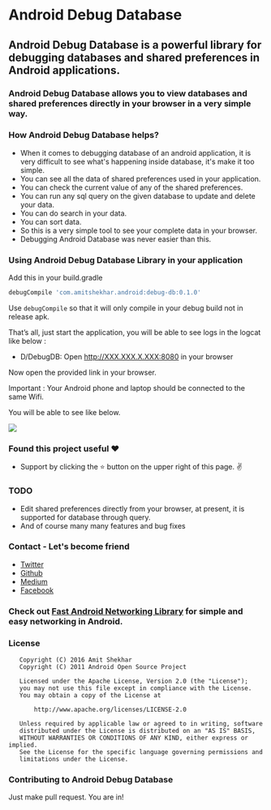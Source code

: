 # Android Debug Database

## Android Debug Database is a powerful library for debugging databases and shared preferences in Android applications.

### Android Debug Database allows you to view databases and shared preferences directly in your browser in a very simple way.

### How Android Debug Database helps?
* When it comes to debugging database of an android application, it is very difficult to see what's happening inside database, it's make it too simple.
* You can see all the data of shared preferences used in your application.
* You can check the current value of any of the shared preferences.
* You can run any sql query on the given database to update and delete your data.
* You can do search in your data.
* You can sort data.
* So this is a very simple tool to see your complete data in your browser.
* Debugging Android Database was never easier than this.


### Using Android Debug Database Library in your application
Add this in your build.gradle
```groovy
debugCompile 'com.amitshekhar.android:debug-db:0.1.0'
```

Use `debugCompile` so that it will only compile in your debug build not in release apk.

That’s all, just start the application, you will be able to see logs in the logcat like below :

* D/DebugDB: Open http://XXX.XXX.X.XXX:8080 in your browser

Now open the provided link in your browser.

Important : Your Android phone and laptop should be connected to the same Wifi.

You will be able to see like below.

<img src=https://raw.githubusercontent.com/amitshekhariitbhu/Android-Debug-Database/master/assets/debugdb.png >


### Found this project useful :heart:
* Support by clicking the :star: button on the upper right of this page. :v:

### TODO
* Edit shared preferences directly from your browser, at present, it is supported for database through query.
* And of course many many features and bug fixes

### Contact - Let's become friend
- [Twitter](https://twitter.com/amitiitbhu)
- [Github](https://github.com/amitshekhariitbhu)
- [Medium](https://medium.com/@amitshekhar)
- [Facebook](https://www.facebook.com/amit.shekhar.iitbhu)

### Check out [Fast Android Networking Library](https://github.com/amitshekhariitbhu/Fast-Android-Networking) for simple and easy networking in Android.

### License
```
   Copyright (C) 2016 Amit Shekhar
   Copyright (C) 2011 Android Open Source Project

   Licensed under the Apache License, Version 2.0 (the "License");
   you may not use this file except in compliance with the License.
   You may obtain a copy of the License at

       http://www.apache.org/licenses/LICENSE-2.0

   Unless required by applicable law or agreed to in writing, software
   distributed under the License is distributed on an "AS IS" BASIS,
   WITHOUT WARRANTIES OR CONDITIONS OF ANY KIND, either express or implied.
   See the License for the specific language governing permissions and
   limitations under the License.
```

### Contributing to Android Debug Database
Just make pull request. You are in!